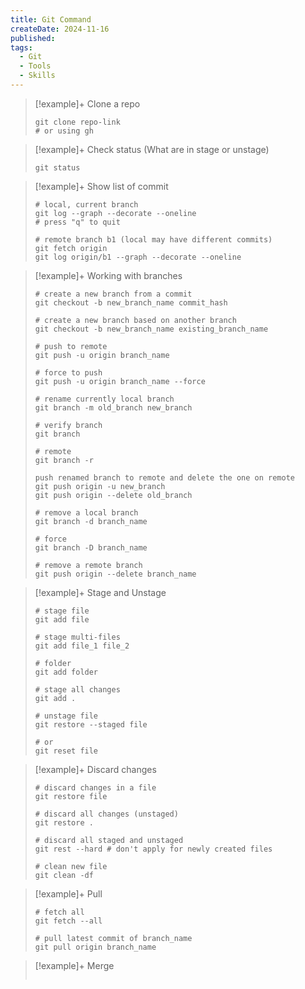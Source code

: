 ```yaml
---
title: Git Command
createDate: 2024-11-16
published: 
tags:
  - Git
  - Tools
  - Skills
---
```

> [!example]+ Clone a repo
> 
> ```shell
> git clone repo-link
> # or using gh
> ```

> [!example]+ Check status (What are in stage or unstage)
> ```shell
> git status
> ```

> [!example]+ Show list of commit
> ```shell
> # local, current branch
> git log --graph --decorate --oneline
> # press "q" to quit
> 
> # remote branch b1 (local may have different commits)
> git fetch origin 
> git log origin/b1 --graph --decorate --oneline
> ```

> [!example]+ Working with branches
> ```shell
> # create a new branch from a commit
> git checkout -b new_branch_name commit_hash
> 
> # create a new branch based on another branch
> git checkout -b new_branch_name existing_branch_name
> 
> # push to remote
> git push -u origin branch_name
> 
> # force to push
> git push -u origin branch_name --force
> 
> # rename currently local branch
> git branch -m old_branch new_branch
> 
> # verify branch
> git branch
> 
> # remote
> git branch -r
> 
> push renamed branch to remote and delete the one on remote
> git push origin -u new_branch
> git push origin --delete old_branch
> 
> # remove a local branch
> git branch -d branch_name
> 
> # force
> git branch -D branch_name
> 
> # remove a remote branch
> git push origin --delete branch_name
> ```

> [!example]+ Stage and Unstage
> ```shell
> # stage file
> git add file
> 
> # stage multi-files
> git add file_1 file_2
> 
> # folder
> git add folder
>
> # stage all changes
> git add .
> 
> # unstage file
> git restore --staged file
> 
> # or
> git reset file
> ```

> [!example]+ Discard changes
> ```shell
> # discard changes in a file
> git restore file
> 
> # discard all changes (unstaged)
> git restore .
> 
> # discard all staged and unstaged
> git rest --hard # don't apply for newly created files
>
> # clean new file
> git clean -df
> ```

> [!example]+ Pull
> ```shell
> # fetch all
> git fetch --all
> 
> # pull latest commit of branch_name
> git pull origin branch_name
> ```

> [!example]+ Merge
> ```shell
> 
```
